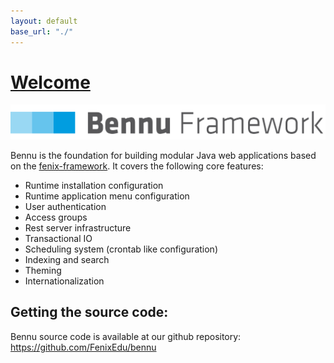 ```yaml
---
layout: default
base_url: "./"
---
```



# [**Welcome**](./bennu.md)

![image1](assets/bennu.png)

Bennu is the foundation for building modular Java web applications based on the [fenix-framework](http://fenix-framework.github.io/). It covers the following core features:
* Runtime installation configuration
* Runtime application menu configuration
* User authentication
* Access groups
* Rest server infrastructure
* Transactional IO
* Scheduling system (crontab like configuration)
* Indexing and search
* Theming
* Internationalization

## Getting the source code:
Bennu source code is available at our github repository: https://github.com/FenixEdu/bennu
